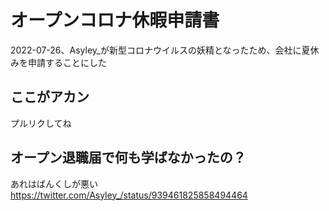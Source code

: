 # オープンコロナ休暇申請書
2022-07-26、Asyley_が新型コロナウイルスの妖精となったため、会社に夏休みを申請することにした

## ここがアカン
プルリクしてね

## オープン退職届で何も学ばなかったの？
あれはばんくしが悪い  
https://twitter.com/Asyley_/status/939461825858494464
